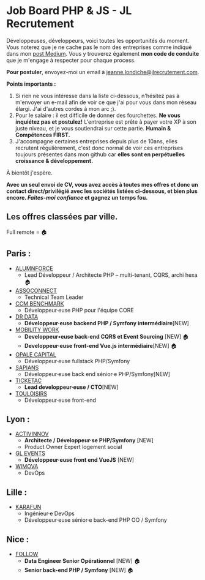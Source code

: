 # Job Board PHP & JS - JL Recrutement

Développeuses, développeurs, voici toutes les opportunités du moment. Vous noterez que je ne cache pas le nom des entreprises comme indiqué dans mon <a href="https://medium.com/@jlondiche/jarr%C3%AAte-le-recrutement-propri%C3%A9taire-je-d%C3%A9marre-l-open-source-6e33463aec9">post Medium</a>. Vous y trouverez également **mon code de conduite** que je m'engage à respecter pour chaque process.

**Pour postuler**, envoyez-moi un email à <a href="mailto:jeanne.londiche@jlrecrutement.com">jeanne.londiche@jlrecrutement.com</a>.

**Points importants :** 
1. Si rien ne vous intéresse dans la liste ci-dessous, n'hésitez pas à m'envoyer un e-mail afin de voir ce que j'ai pour vous dans mon réseau élargi. J'ai d'autres cordes à mon arc ;).
2. Pour le salaire : il est difficile de donner des fourchettes. **Ne vous inquiétez pas et postulez!** L'entreprise est prête à payer votre XP à son juste niveau, et je vous soutiendrai sur cette partie. **Humain & Compétences FIRST.**
3. J'accompagne certaines entreprises depuis plus de 10ans, elles recrutent régulièrement, c'est donc normal de voir ces entreprises toujours présentes dans mon github car **elles sont en perpétuelles croissance & développement.**

À bientôt j'espère.

**Avec un seul envoi de CV, vous avez accès à toutes mes offres et donc un contact direct/privilégié avec les sociétés listées ci-dessous, et bien plus encore. _Faites-moi confiance_ et gagnez un temps fou.**


## Les offres classées par ville.
Full remote = 🏠

## Paris : 
- [ALUMNFORCE](ALUMNFORCE.md)
	- Lead Développeur / Architecte PHP – multi-tenant, CQRS, archi hexa 🏠
- [ASSOCONNECT](ASSOCONNECT.md)
	- Technical Team Leader
- [CCM BENCHMARK](CCM_BENCHMARK.md)
	- Développeur·euse PHP pour l'équipe CORE
- [DR DATA](Dr_DATA.md)
	- **Développeur·euse backend PHP / Symfony intermédiaire**[NEW]
- [MOBILITY WORK](MOBILITY_WORK.md)
	- **Developpeur•euse back-end CQRS et Event Sourcing** [NEW] 🏠
	- **Developpeur·euse front-end Vue.js intermédiaire**[NEW] 🏠
- [OPALE CAPITAL](OPALE_CAPITAL.md)
	- Développeur·euse fullstack PHP/Symfony 
-  [SAPIANS](SAPIANS.md)
	- Développeur·euse back end sénior·e PHP/Symfony[NEW] 
- [TICKETAC](TICKETAC.md)
	- **Lead developpeur·euse / CTO**[NEW]
- [TOULOISIRS](TOULOISIRS.md)
	- Développeur·euse front-end


## Lyon : 

- [ACTIVINNOV](ACTIVINNOV.md)
	- **Architecte / Développeur·se PHP/Symfony** [NEW]
	- Product Owner Expert logement social
- [GL EVENTS](GL_EVENTS.md)
	-  **Développeur·euse front end VueJS** [NEW]
- [WIMOVA](WIMOVA.md)
	- DevOps

## Lille : 

- [KARAFUN](KARAFUN.md)
	- Ingénieur·e DevOps
	- Développeur·euse sénior·e back-end PHP OO / Symfony

## Nice : 

- [FOLLOW](FOLLOW.md)
	- **Data Engineer Senior Opérationnel** [NEW] 🏠
	- **Senior back-end PHP / Symfony** [NEW] 🏠


